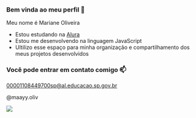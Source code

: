 ### Bem vinda ao meu perfil 💛

Meu nome é Mariane Oliveira 

- Estou estudando na [Alura](https://www.alura.com.br)
- Estou me desenvolvendo na linguagem JavaScript
- Ultilizo esse espaço para minha organização e compartilhamento dos meus projetos desenvolvidos 

### Você pode entrar em contato comigo 📫

00001108449700sp@al.educacao.sp.gov.br

@maayy.oliv

![](https://tenor.com/pt-BR/view/lana-del-rey-kiss-bye-aribotched-gif-26530106) 
